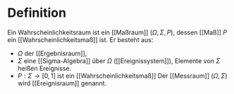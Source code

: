 # Definition
Ein Wahrscheinlichkeitsraum ist ein [[Maßraum]] $(\Omega, \Sigma, P)$, dessen [[Maß]] $P$ ein [[Wahrscheinlichkeitsmaß]] ist.
Er besteht aus:
- $\Omega$ der [[Ergebnisraum]],
- $\Sigma$ eine [[Sigma-Algebra]] über $\Omega$ ([[Ereignissystem]]), Elemente von $\Sigma$ heißen Ereignisse.
- $P: \Sigma \to [0,1]$ ist ein [[Wahrscheinlichkeitsmaß]]
Der [[Messraum]] $(\Omega, \Sigma)$ wird [[Ereignisraum]] genannt. 